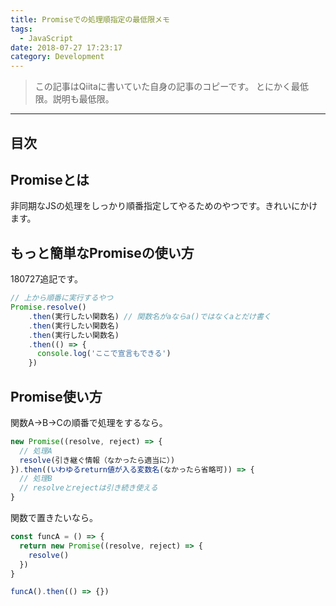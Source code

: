```yaml
---
title: Promiseでの処理順指定の最低限メモ
tags:
  - JavaScript
date: 2018-07-27 17:23:17
category: Development
---
```


> この記事はQiitaに書いていた自身の記事のコピーです。
とにかく最低限。説明も最低限。

<!-- more -->

---

## 目次

<!-- toc -->

## Promiseとは

非同期なJSの処理をしっかり順番指定してやるためのやつです。きれいにかけます。

## もっと簡単なPromiseの使い方

180727追記です。

```javascript
// 上から順番に実行するやつ
Promise.resolve()
    .then(実行したい関数名) // 関数名がaならa()ではなくaとだけ書く
    .then(実行したい関数名)
    .then(実行したい関数名)
    .then(() => {
      console.log('ここで宣言もできる')
    })
```

## Promise使い方

関数A→B→Cの順番で処理をするなら。

```javascript
new Promise((resolve, reject) => {
  // 処理A
  resolve(引き継ぐ情報（なかったら適当に）)
}).then((いわゆるreturn値が入る変数名(なかったら省略可)) => {
  // 処理B
  // resolveとrejectは引き続き使える
}
```

関数で置きたいなら。

```javascript
const funcA = () => {
  return new Promise((resolve, reject) => {
    resolve()
  })
}

funcA().then(() => {})
```

